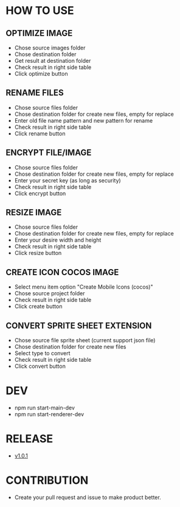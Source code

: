 # HOW TO USE
## OPTIMIZE IMAGE
- Chose source images folder
- Chose destination folder
- Get result at destination folder
- Check result in right side table
- Click optimize button
## RENAME FILES
- Chose source files folder
- Chose destination folder for create new files, empty for replace
- Enter old file name pattern and new pattern for rename
- Check result in right side table
- Click rename button
## ENCRYPT FILE/IMAGE
- Chose source files folder
- Chose destination folder for create new files, empty for replace
- Enter your secret key (as long as security)
- Check result in right side table
- Click encrypt button
## RESIZE IMAGE
- Chose source files folder
- Chose destination folder for create new files, empty for replace
- Enter your desire width and height
- Check result in right side table
- Click resize button
## CREATE ICON COCOS IMAGE
- Select menu item option "Create Mobile Icons (cocos)"
- Chose source project folder
- Check result in right side table
- Click create button
## CONVERT SPRITE SHEET EXTENSION
- Chose source file sprite sheet (current support json file)
- Chose destination folder for create new files
- Select type to convert
- Check result in right side table
- Click convert button

# DEV
- npm run start-main-dev
- npm run start-renderer-dev

# RELEASE
- [v1.0.1](https://github.com/antn9x/dev-tools-collection/releases)

# CONTRIBUTION
- Create your pull request and issue to make product better.